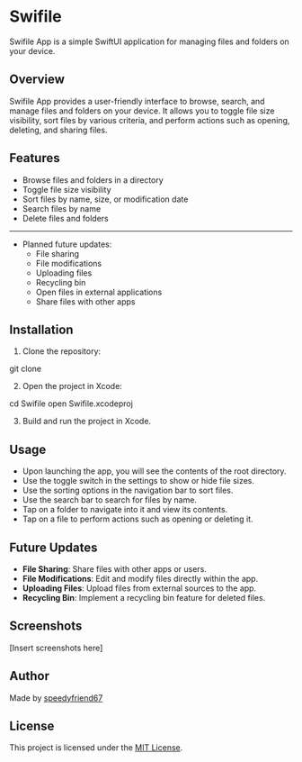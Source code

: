 # Swifile

Swifile App is a simple SwiftUI application for managing files and folders on your device.

## Overview

Swifile App provides a user-friendly interface to browse, search, and manage files and folders on your device. It allows you to toggle file size visibility, sort files by various criteria, and perform actions such as opening, deleting, and sharing files.

## Features

- Browse files and folders in a directory
- Toggle file size visibility
- Sort files by name, size, or modification date
- Search files by name
- Delete files and folders
------------------------------------------------------
- Planned future updates:
  - File sharing
  - File modifications
  - Uploading files
  - Recycling bin
  - Open files in external applications
  - Share files with other apps
## Installation

1. Clone the repository:

git clone 

2. Open the project in Xcode:

cd Swifile
open Swifile.xcodeproj

3. Build and run the project in Xcode.

## Usage

- Upon launching the app, you will see the contents of the root directory.
- Use the toggle switch in the settings to show or hide file sizes.
- Use the sorting options in the navigation bar to sort files.
- Use the search bar to search for files by name.
- Tap on a folder to navigate into it and view its contents.
- Tap on a file to perform actions such as opening or deleting it.

## Future Updates

- **File Sharing**: Share files with other apps or users.
- **File Modifications**: Edit and modify files directly within the app.
- **Uploading Files**: Upload files from external sources to the app.
- **Recycling Bin**: Implement a recycling bin feature for deleted files.

## Screenshots

[Insert screenshots here]

## Author

Made by [speedyfriend67](https://github.com/speedyfriend67)

## License

This project is licensed under the [MIT License](LICENSE).
